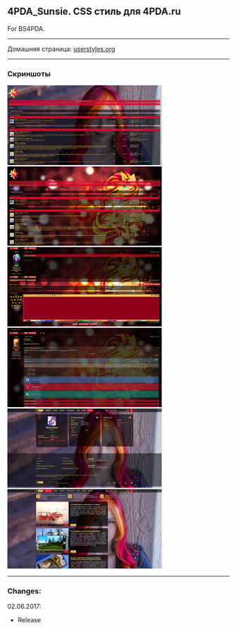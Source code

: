 ## 4PDA_Sunsie. CSS стиль для 4PDA.ru
For BS4PDA.
***
Домашняя страница: [userstyles.org](https://userstyles.org/styles/143390/4pda-test-sunsie)
***
### Скриншоты
<img src="https://raw.githubusercontent.com/LEKS2FAST/4PDA_Style_Sunsie/master/Screenshots/1.jpg" width="350" height="181" /> <img src="https://raw.githubusercontent.com/LEKS2FAST/4PDA_Style_Sunsie/master/Screenshots/2.jpg" width="350" height="180" />
<img src="https://raw.githubusercontent.com/LEKS2FAST/4PDA_Style_Sunsie/master/Screenshots/3.jpg" width="350" height="180" /> <img src="https://raw.githubusercontent.com/LEKS2FAST/4PDA_Style_Sunsie/master/Screenshots/4.jpg" width="350" height="180" /> <img src="https://raw.githubusercontent.com/LEKS2FAST/4PDA_Style_Sunsie/master/Screenshots/5.jpg" width="350" height="180" /> <img src="https://raw.githubusercontent.com/LEKS2FAST/4PDA_Style_Sunsie/master/Screenshots/6.jpg" width="350" height="180" />


***


### Changes:
02.06.2017:
- Release
